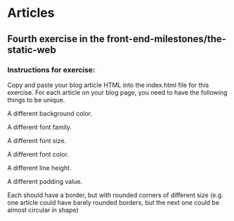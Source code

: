 # Articles

## Fourth exercise in the front-end-milestones/the-static-web

### Instructions for exercise:

Copy and paste your blog article HTML into the index.html file for this exercise. For each article on your blog page, you need to have the following things to be unique.

A different background color.

A different font family.

A different font size.

A different font color.

A different line height.

A different padding value.

Each should have a border, but with rounded corners of different size (e.g. one article could have barely rounded borders, but the next one could be almost circular in shape)
